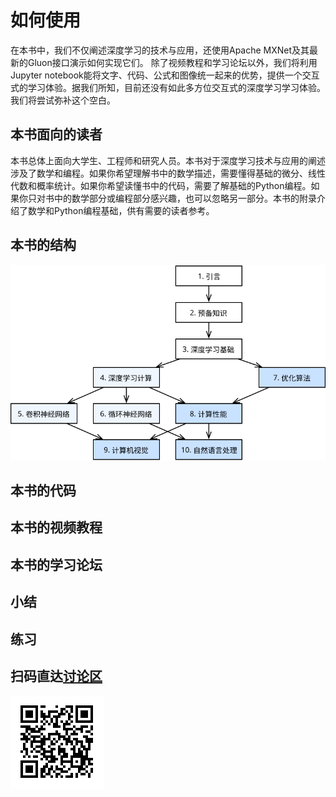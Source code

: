 # 如何使用

在本书中，我们不仅阐述深度学习的技术与应用，还使用Apache MXNet及其最新的Gluon接口演示如何实现它们。
除了视频教程和学习论坛以外，我们将利用Jupyter notebook能将文字、代码、公式和图像统一起来的优势，提供一个交互式的学习体验。据我们所知，目前还没有如此多方位交互式的深度学习学习体验。我们将尝试弥补这个空白。


## 本书面向的读者

本书总体上面向大学生、工程师和研究人员。本书对于深度学习技术与应用的阐述涉及了数学和编程。如果你希望理解书中的数学描述，需要懂得基础的微分、线性代数和概率统计。如果你希望读懂书中的代码，需要了解基础的Python编程。如果你只对书中的数学部分或编程部分感兴趣，也可以忽略另一部分。本书的附录介绍了数学和Python编程基础，供有需要的读者参考。


## 本书的结构


![本书的结构。由甲章指向乙章的箭头表明甲章的知识有助于理解乙章的内容或提升乙章的代码。如果你想短时间了解深度学习最基础的概念和技术，只需阅读第1—3章；如果你希望掌握现代深度学习技术的原理和实现，还需阅读第4—6章。你还可根据兴趣选择阅读第7—10章。](../img/book-org.svg)


## 本书的代码


## 本书的视频教程


## 本书的学习论坛


## 小结


## 练习


## 扫码直达[讨论区](https://discuss.gluon.ai/t/topic/6915)


![](../img/qr_how-to-use.svg)
